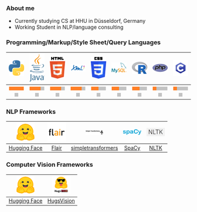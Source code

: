 ### About me

- Currently studying CS at HHU in Düsseldorf, Germany
- Working Student in NLP/language consulting

### Programming/Markup/Style Sheet/Query Languages

| <img src="python.png" width=50> | <img src="java.png" width=50> | <img src="html.png" width=50> | <img src="xml.png" width=50>  | <img src="css.png" width=50> |<img src="mysql.png" width=50> | <img src="r.png" width=50> | <img src="php.png" width=50> | <img src="c.png" width=50> |
|:---:|:---:|:---:|:---:|:---:|:---:|:---:|:---:|:---:|
| <img src="orange.jpg" width=10><img src="orange.jpg" width=10><img src="orange.jpg" width=10><img src="orange.jpg" width=10><img src="gray.jpg" width=10> | <img src="orange.jpg" width=10><img src="orange.jpg" width=10><img src="orange.jpg" width=10><img src="gray.jpg" width=10><img src="gray.jpg" width=10> | <img src="orange.jpg" width=10><img src="orange.jpg" width=10><img src="orange.jpg" width=10><img src="gray.jpg" width=10><img src="gray.jpg" width=10> | <img src="orange.jpg" width=10><img src="orange.jpg" width=10><img src="orange.jpg" width=10><img src="gray.jpg" width=10><img src="gray.jpg" width=10> | <img src="orange.jpg" width=10><img src="orange.jpg" width=10><img src="gray.jpg" width=10><img src="gray.jpg" width=10><img src="gray.jpg" width=10> | <img src="orange.jpg" width=10><img src="orange.jpg" width=10><img src="gray.jpg" width=10><img src="gray.jpg" width=10><img src="gray.jpg" width=10> | <img src="orange.jpg" width=10><img src="orange.jpg" width=10><img src="gray.jpg" width=10><img src="gray.jpg" width=10><img src="gray.jpg" width=10> | <img src="orange.jpg" width=10><img src="gray.jpg" width=10><img src="gray.jpg" width=10><img src="gray.jpg" width=10><img src="gray.jpg" width=10> | <img src="orange.jpg" width=10><img src="gray.jpg" width=10><img src="gray.jpg" width=10><img src="gray.jpg" width=10><img src="gray.jpg" width=10> |

### NLP Frameworks

| <img src="huggingface.png" width=50> | <img src="flair.png" width=50> | <img src="simpletransformers.png" width=50> | <img src="spacy.png" width=50> | <img src="nltk.png" width=50> |
|:---:|:---:|:---:|:---:|:---:|
| <a href="https://huggingface.co/">Hugging Face</a> | <a href="https://github.com/flairNLP/flair">Flair</a> | <a href="https://simpletransformers.ai/">simpletransformers</a> | <a href="https://spacy.io/">SpaCy</a> | <a href="https://www.nltk.org/">NLTK</a> |


### Computer Vision Frameworks

| <img src="huggingface.png" width=50> | <img src="hugsvision.png" width=50> |
|:---:|:---:|
| <a href="https://huggingface.co/">Hugging Face</a> | <a href="https://github.com/qanastek/HugsVision">HugsVision</a> |
